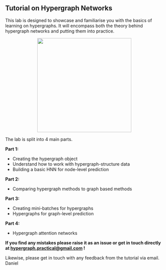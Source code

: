 ## Tutorial on Hypergraph Networks 


This lab is designed to showcase and familiarise you with the basics of learning on hypergraphs. It will encompass both the theory behind hypergraph networks and putting them into practice.

<center>
<img src="https://drive.google.com/uc?export=view&id=14jKa3j3Q6dCz23akR4BuYeG68E2_TY7v"  width="300">
</center>


The lab is split into 4 main parts.

**Part 1:**

  * Creating the hypergraph object 
  * Understand how to work with hypergraph-structure data
  * Building a basic HNN for node-level prediction
    
**Part 2:**

* Comparing hypergraph methods to graph based methods

**Part 3:**

* Creating mini-batches for hypergraphs
* Hypergraphs for graph-level prediction

**Part 4:**

* Hypergraph attention networks

**If you find any mistakes please raise it as an issue or get in touch directly at hypergraph.practical@gmail.com !**

Likewise, please get in touch with any feedback from the tutorial via email.
Daniel
